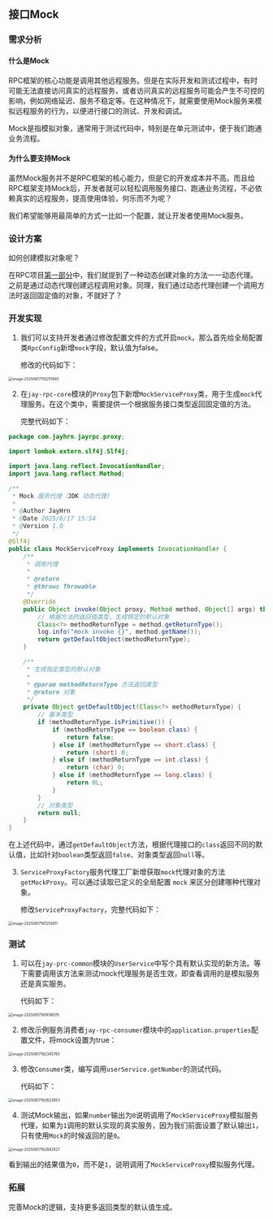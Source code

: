 ## 接口Mock

### 需求分析

#### 什么是Mock

RPC框架的核心功能是调用其他远程服务。但是在实际开发和测试过程中，有时可能无法直接访问真实的远程服务，或者访问真实的远程服务可能会产生不可控的影响，例如网络延迟、服务不稳定等。在这种情况下，就需要使用Mock服务来模拟远程服务的行为，以便进行接口的测试、开发和调试。

Mock是指模拟对象，通常用于测试代码中，特别是在单元测试中，便于我们跑通业务流程。

#### 为什么要支持Mock

虽然Mock服务并不是RPC框架的核心能力，但是它的开发成本并不高。而且给RPC框架支持Mock后，开发者就可以轻松调用服务接口、跑通业务流程，不必依赖真实的远程服务，提高使用体验，何乐而不为呢？

我们希望能够用最简单的方式一比如一个配置，就让开发者使用Mock服务。

### 设计方案

如何创建模拟对象呢？

在RPC项目[第一部分](../手写RPC框架教程（1-简易版）/手写RPC框架教程（1-简易版）.md#动态代理)中，我们就提到了一种动态创建对象的方法一一动态代理。之前是通过动态代理创建远程调用对象。同理，我们通过动态代理创建一个调用方法时返回固定值的对象，不就好了？

### 开发实现

1. 我们可以支持开发者通过修改配置文件的方式开启`mock`，那么首先给全局配置类`RpcConfig`新增`mock`字段，默认值为false。

   修改的代码如下：

<img src="assets/image-20250617155251845.png" alt="image-20250617155251845" style="zoom:50%;" />

2. 在`jay-rpc-core`模块的`Proxy`包下新增`MockServiceProxy`类，用于生成`mock`代理服务。在这个类中，需要提供一个根据服务接口类型返回固定值的方法。

   完整代码如下：

```java
package com.jayhrn.jayrpc.proxy;

import lombok.extern.slf4j.Slf4j;

import java.lang.reflect.InvocationHandler;
import java.lang.reflect.Method;

/**
 * Mock 服务代理（JDK 动态代理）
 *
 * @Author JayHrn
 * @Date 2025/6/17 15:54
 * @Version 1.0
 */
@Slf4j
public class MockServiceProxy implements InvocationHandler {
    /**
     * 调用代理
     *
     * @return
     * @throws Throwable
     */
    @Override
    public Object invoke(Object proxy, Method method, Object[] args) throws Throwable {
        // 根据方法的返回值类型，生成特定的默认对象
        Class<?> methodReturnType = method.getReturnType();
        log.info("mock invoke {}", method.getName());
        return getDefaultObject(methodReturnType);
    }

    /**
     * 生成指定类型的默认对象
     *
     * @param methodReturnType 方法返回类型
     * @return 对象
     */
    private Object getDefaultObject(Class<?> methodReturnType) {
        // 基本类型
        if (methodReturnType.isPrimitive()) {
            if (methodReturnType == boolean.class) {
                return false;
            } else if (methodReturnType == short.class) {
                return (short) 0;
            } else if (methodReturnType == int.class) {
                return (char) 0;
            } else if (methodReturnType == long.class) {
                return 0L;
            }
        }
        // 对象类型
        return null;
    }
}
```

在上述代码中，通过`getDefaultObject`方法，根据代理接口的`class`返回不同的默认值，比如针对`boolean`类型返回`false`、对象类型返回`null`等。

3. `ServiceProxyFactory`服务代理工厂新增获取`mock`代理对象的方法`getMockProxy`。可以通过读取已定义的全局配置 `mock` 来区分创建哪种代理对象。

   修改`ServiceProxyFactory`，完整代码如下：

<img src="assets/image-20250617161255611.png" alt="image-20250617161255611" style="zoom:50%;" />

### 测试

1. 可以在`jay-prc-common`模块的`UserService`中写个具有默认实现的新方法。等下需要调用该方法来测试mock代理服务是否生效，即查看调用的是模拟服务还是真实服务。

   代码如下：

<img src="assets/image-20250617161938076.png" alt="image-20250617161938076" style="zoom:50%;" />

2. 修改示例服务消费者`jay-rpc-consumer`模块中的`application.properties`配置文件，将mock设置为true：

<img src="assets/image-20250617162345783.png" alt="image-20250617162345783" style="zoom:50%;" />

3. 修改`Consumer`类，编写调用`userService.getNumber`的测试代码。

   代码如下：

<img src="assets/image-20250617162623653.png" alt="image-20250617162623653" style="zoom:50%;" />

4. 测试Mock输出，如果`number`输出为`0`说明调用了`MockServiceProxy`模拟服务代理，如果为`1`调用的默认实现的真实服务，因为我们前面设置了默认输出`1`，只有使用`Mock`的时候返回的是`0`。

<img src="assets/image-20250617162842827.png" alt="image-20250617162842827" style="zoom:50%;" />

看到输出的结果值为`0`，而不是`1`，说明调用了`MockServiceProxy`模拟服务代理。

### 拓展

完善Mock的逻辑，支持更多返回类型的默认值生成。
